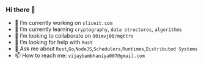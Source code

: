 ### Hi there 👋

- 🔭 I’m currently working on `sliceit.com`
- 🌱 I’m currently learning `cryptography`, `data structures`, `algorithms`
- 👯 I’m looking to collaborate on `00imvj00/mqttrs`
- 🤔 I’m looking for help with `Rust`
- 💬 Ask me about `Rust`,`Go`,`NodeJS`,`Schedulers`,`Runtimes`,`Distributed Systems`
- 📫 How to reach me: `vijaybambhaniya007@gmail.com`

<br />
<br />

<!--- ### Connect with me:



### Languages and Tools:
-->
